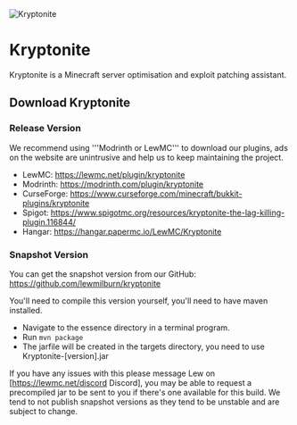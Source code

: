 <img src="KR-Banner.png" style="block" alt="Kryptonite" />

# Kryptonite
Kryptonite is a Minecraft server optimisation and exploit patching assistant.

## Download Kryptonite
### Release Version
We recommend using '''Modrinth or LewMC''' to download our plugins, ads on the website are unintrusive and help us to keep maintaining the project.

* LewMC: https://lewmc.net/plugin/kryptonite
* Modrinth: https://modrinth.com/plugin/kryptonite
* CurseForge: https://www.curseforge.com/minecraft/bukkit-plugins/kryptonite
* Spigot: https://www.spigotmc.org/resources/kryptonite-the-lag-killing-plugin.116844/
* Hangar: https://hangar.papermc.io/LewMC/Kryptonite

### Snapshot Version
You can get the snapshot version from our GitHub: https://github.com/lewmilburn/kryptonite

You'll need to compile this version yourself, you'll need to have maven installed.

* Navigate to the essence directory in a terminal program.
* Run <code>mvn package</code>
* The jarfile will be created in the targets directory, you need to use Kryptonite-[version].jar

If you have any issues with this please message Lew on [https://lewmc.net/discord Discord], you may be able to request a precompiled jar to be sent to you if there's one available for this build. We tend to not publish snapshot versions as they tend to be unstable and are subject to change.